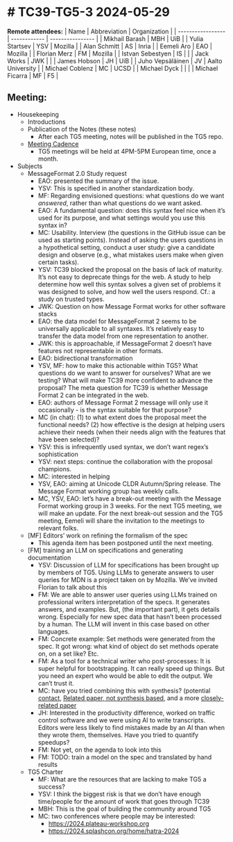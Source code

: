 # # TC39-TG5-3 2024-05-29

**Remote attendees:**
| Name              | Abbreviation | Organization     |
| ----------------- | ------------ | ---------------- |
| Mikhail Barash    | MBH          | UiB              |
| Yulia Startsev    | YSV          | Mozilla          |
| Alan Schmitt      | AS           | Inria            |
| Eemeli Aro        | EAO          | Mozilla          |
| Florian Merz      | FM           | Mozilla          |
| Istvan Sebestyen  | IS           |                  |
| Jack Works        | JWK          |                  |
| James Hobson      | JH           | UiB              |
| Juho Vepsäläinen  | JV           | Aalto University |
| Michael Coblenz   | MC           | UCSD             |
| Michael Dyck      |              |                  |
| Michael Ficarra   | MF           | F5               |

## Meeting:

* Housekeeping
	* Introductions
	* Publication of the Notes (these notes)
		* After each TG5 meeting, notes will be published in the TG5 repo.
	* [Meeting Cadence](https://github.com/tc39/tg5/issues/2)
		* TG5 meetings will be held at 4PM-5PM European time, once a month.
* Subjects
	* MessageFormat 2.0 Study request
		* EAO: presented the summary of the issue.
		* YSV: This is specified in another standardization body.
		* MF: Regarding envisioned questions: what questions do we want _answered_, rather than what questions do we want asked.
		* EAO: A fundamental question: does this syntax feel nice when it’s used for its purpose, and what settings would you use this syntax in?
		* MC: Usability. Interview (the questions in the GitHub issue can be used as starting points). Instead of asking the users questions in a hypothetical setting, conduct a user study: give a candidate design and observe (e.g., what mistakes users make when given certain tasks).
		* YSV: TC39 blocked the proposal on the basis of lack of maturity. It’s not easy to deprecate things for the web. A study to help determine how well this syntax solves a given set of problems it was designed to solve, and how well the users respond. Cf.: a study on trusted types.
		* JWK: Question on how Message Format works for other software stacks
		* EAO: the data model for MessageFormat 2 seems to be universally applicable to all syntaxes. It’s relatively easy to transfer the data model from one representation to another.
		* JWK: this is approachable, if MessageFormat 2 doesn’t have features not representable in other formats.
		* EAO: bidirectional transformation
		* YSV, MF: how to make this actionable within TG5? What questions do we want to answer for ourselves? What are we testing? What will make TC39 more confident to advance the proposal? The meta question for TC39 is whether Message Format 2 can be integrated in the web.
		* EAO: authors of Message Format 2 message will only use it occasionally - is the syntax suitable for that purpose?
		* MC (in chat): (1) to what extent does the proposal meet the functional needs? (2) how effective is the design at helping users achieve their needs (when their needs align with the features that have been selected)?
		* YSV: this is infrequently used syntax, we don’t want regex’s sophistication
		* YSV: next steps: continue the collaboration with the proposal champions.
		* MC: interested in helping
		* YSV, EAO: aiming at Unicode CLDR Autumn/Spring release. The Message Format working group has weekly calls.
		* MC, YSV, EAO: let’s have a break-out meeting with the Message Format working group in 3 weeks. For the next TG5 meeting, we will make an update. For the next break-out session and the TG5 meeting, Eemeli will share the invitation to the meetings to relevant folks.
	* [MF] Editors’ work on refining the formalism of the spec
		* This agenda item has been postponed until the next meeting.
	* [FM] training an LLM on specifications and generating documentation
		* YSV: Discussion of LLM for specifications has been brought up by members of TG5. Using LLMs to generate answers to user queries for MDN is a project taken on by Mozilla. We’ve invited Florian to talk about this
		* FM: We are able to answer user queries using LLMs trained on professional writers interpretation of the specs. It generates answers, and examples. But, (the important part), it gets details wrong. Especially for new spec data that hasn’t been processed by a human. The LLM will invent in this case based on other languages.
		* FM: Concrete example: Set methods were generated from the spec. It got wrong: what kind of object do set methods operate on, on a set like? Etc.
		* FM: As a tool for a technical writer who post-processes: It is super helpful for bootstrapping. It can really speed up things. But you need an expert who would be able to edit the output. We can’t trust it.
		* MC: have you tried combining this with synthesis? (potential [contact](https://cseweb.ucsd.edu/~npolikarpova/), [Related paper, not synthesis based](https://arxiv.org/abs/2306.09541), and a more [closely-related paper](https://arxiv.org/abs/2405.15880)
		* JH: Interested in the productivity difference, worked on traffic control software and we were using AI to write transcripts. Editors were less likely to find mistakes made by an AI than when they wrote them, themselves. Have you tried to quantify speedups?
		* FM: Not yet, on the agenda to look into this
		* FM: TODO: train a model on the spec and translated by hand results
	* TG5 Charter
		* MF: What are the resources that are lacking to make TG5 a success?
		* YSV: I think the biggest risk is that we don’t have enough time/people for the amount of work that goes through TC39
		* MBH: This is the goal of building the community around TG5
		* MC: two conferences where people may be interested:
			* https://2024.plateau-workshop.org
			* https://2024.splashcon.org/home/hatra-2024
